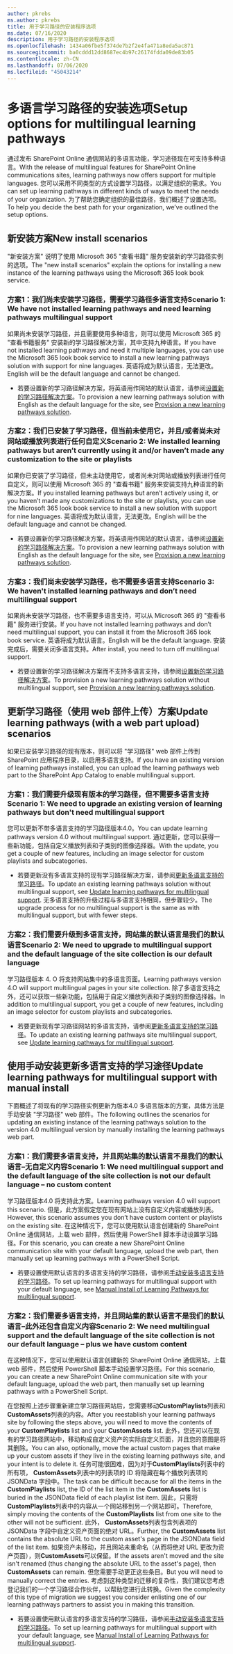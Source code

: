 ```yaml
---
author: pkrebs
ms.author: pkrebs
title: 用于学习路径的安装程序选项
ms.date: 07/16/2020
description: 用于学习路径的安装程序选项
ms.openlocfilehash: 1434a06fbe5f374de7b2f2e4fa471a8eda5ac871
ms.sourcegitcommit: ba0cddd12dd8687ec4b97c26174fdda09de83b05
ms.contentlocale: zh-CN
ms.lasthandoff: 07/06/2020
ms.locfileid: "45043214"
---
```

# <a name="setup-options-for-multilingual-learning-pathways"></a><span data-ttu-id="c2586-103">多语言学习路径的安装选项</span><span class="sxs-lookup"><span data-stu-id="c2586-103">Setup options for multilingual learning pathways</span></span>
<span data-ttu-id="c2586-104">通过发布 SharePoint Online 通信网站的多语言功能，学习途径现在可支持多种语言。</span><span class="sxs-lookup"><span data-stu-id="c2586-104">With the release of multilingual features for SharePoint Online communications sites, learning pathways now offers support for multiple languages.</span></span> <span data-ttu-id="c2586-105">您可以采用不同类型的方式设置学习路径，以满足组织的需求。</span><span class="sxs-lookup"><span data-stu-id="c2586-105">You can set up learning pathways in different kinds of ways to meet the needs of your organization.</span></span> <span data-ttu-id="c2586-106">为了帮助您确定组织的最佳路径，我们概述了设置选项。</span><span class="sxs-lookup"><span data-stu-id="c2586-106">To help you decide the best path for your organization, we’ve outlined the setup options.</span></span> 

## <a name="new-install-scenarios"></a><span data-ttu-id="c2586-107">新安装方案</span><span class="sxs-lookup"><span data-stu-id="c2586-107">New install scenarios</span></span>
<span data-ttu-id="c2586-108">"新安装方案" 说明了使用 Microsoft 365 "查看书籍" 服务安装新的学习路径实例的选项。</span><span class="sxs-lookup"><span data-stu-id="c2586-108">The "new install scenarios" explain the options for installing a new instance of the learning pathways using the Microsoft 365 look book service.</span></span> 

### <a name="scenario-1-we-have-not-installed-learning-pathways-and-need-learning-pathways-multilingual-support"></a><span data-ttu-id="c2586-109">方案1：我们尚未安装学习路径，需要学习路径多语言支持</span><span class="sxs-lookup"><span data-stu-id="c2586-109">Scenario 1: We have not installed learning pathways and need learning pathways multilingual support</span></span> 
<span data-ttu-id="c2586-110">如果尚未安装学习路径，并且需要使用多种语言，则可以使用 Microsoft 365 的 "查看书籍服务" 安装新的学习路径解决方案，其中支持九种语言。</span><span class="sxs-lookup"><span data-stu-id="c2586-110">If you have not installed learning pathways and need it multiple languages, you can use the Microsoft 365 look book service to install a new learning pathways solution with support for nine languages.</span></span> <span data-ttu-id="c2586-111">英语将成为默认语言，无法更改。</span><span class="sxs-lookup"><span data-stu-id="c2586-111">English will be the default language and cannot be changed.</span></span> 
- <span data-ttu-id="c2586-112">若要设置新的学习路径解决方案，将英语用作网站的默认语言，请参阅[设置新的学习路径解决方案](custom_provision.md)。</span><span class="sxs-lookup"><span data-stu-id="c2586-112">To provision a new learning pathways solution with English as the default language for the site, see [Provision a new learning pathways solution](custom_provision.md).</span></span>

### <a name="scenario-2-we-installed-learning-pathways-but-arent-currently-using-it-andor-havent-made-any-customization-to-the-site-or-playlists"></a><span data-ttu-id="c2586-113">方案2：我们已安装了学习路径，但当前未使用它，并且/或者尚未对网站或播放列表进行任何自定义</span><span class="sxs-lookup"><span data-stu-id="c2586-113">Scenario 2: We installed learning pathways but aren’t currently using it and/or haven’t made any customization to the site or playlists</span></span> 
<span data-ttu-id="c2586-114">如果你已安装了学习路径，但未主动使用它，或者尚未对网站或播放列表进行任何自定义，则可以使用 Microsoft 365 的 "查看书籍" 服务来安装支持九种语言的新解决方案。</span><span class="sxs-lookup"><span data-stu-id="c2586-114">If you installed learning pathways but aren’t actively using it, or you haven’t made any customizations to the site or playlists, you can use the Microsoft 365 look book service to install a new solution with support for nine languages.</span></span> <span data-ttu-id="c2586-115">英语将成为默认语言，无法更改。</span><span class="sxs-lookup"><span data-stu-id="c2586-115">English will be the default language and cannot be changed.</span></span> 
- <span data-ttu-id="c2586-116">若要设置新的学习路径解决方案，将英语用作网站的默认语言，请参阅[设置新的学习路径解决方案](custom_provision.md)。</span><span class="sxs-lookup"><span data-stu-id="c2586-116">To provision a new learning pathways solution with English as the default language for the site, see [Provision a new learning pathways solution](custom_provision.md).</span></span>

### <a name="scenario-3-we-havent-installed-learning-pathways-and-dont-need-multilingual-support"></a><span data-ttu-id="c2586-117">方案3：我们尚未安装学习路径，也不需要多语言支持</span><span class="sxs-lookup"><span data-stu-id="c2586-117">Scenario 3: We haven't installed learning pathways and don’t need multilingual support</span></span> 
<span data-ttu-id="c2586-118">如果尚未安装学习路径，也不需要多语言支持，可以从 Microsoft 365 的 "查看书籍" 服务进行安装。</span><span class="sxs-lookup"><span data-stu-id="c2586-118">If you have not installed learning pathways and don’t need multilingual support, you can install it from the Microsoft 365 look book service.</span></span> <span data-ttu-id="c2586-119">英语将成为默认语言。</span><span class="sxs-lookup"><span data-stu-id="c2586-119">English will be the default language.</span></span> <span data-ttu-id="c2586-120">安装完成后，需要关闭多语言支持。</span><span class="sxs-lookup"><span data-stu-id="c2586-120">After install, you need to turn off multilingual support.</span></span> 
- <span data-ttu-id="c2586-121">若要设置新的学习路径解决方案而不支持多语言支持，请参阅[设置新的学习路径解决方案](custom_provision.md)。</span><span class="sxs-lookup"><span data-stu-id="c2586-121">To provision a new learning pathways solution without multilingual support, see [Provision a new learning pathways solution](custom_provision.md).</span></span>

## <a name="update-learning-pathways-with-a-web-part-upload-scenarios"></a><span data-ttu-id="c2586-122">更新学习路径（使用 web 部件上传）方案</span><span class="sxs-lookup"><span data-stu-id="c2586-122">Update learning pathways (with a web part upload) scenarios</span></span>
<span data-ttu-id="c2586-123">如果已安装学习路径的现有版本，则可以将 "学习路径" web 部件上传到 SharePoint 应用程序目录，以启用多语言支持。</span><span class="sxs-lookup"><span data-stu-id="c2586-123">If you have an existing version of learning pathways installed, you can upload the learning pathways web part to the SharePoint App Catalog to enable multilingual support.</span></span> 

### <a name="scenario-1-we-need-to-upgrade-an-existing-version-of-learning-pathways-but-dont-need-multilingual-support"></a><span data-ttu-id="c2586-124">方案1：我们需要升级现有版本的学习路径，但不需要多语言支持</span><span class="sxs-lookup"><span data-stu-id="c2586-124">Scenario 1: We need to upgrade an existing version of learning pathways but don't need multilingual support</span></span>
<span data-ttu-id="c2586-125">您可以更新不带多语言支持的学习路径版本4.0。</span><span class="sxs-lookup"><span data-stu-id="c2586-125">You can update learning pathways version 4.0 without multilingual support.</span></span> <span data-ttu-id="c2586-126">通过更新，您可以获得一些新功能，包括自定义播放列表和子类别的图像选择器。</span><span class="sxs-lookup"><span data-stu-id="c2586-126">With the update, you get a couple of new features, including an image selector for custom playlists and subcategories.</span></span> 

- <span data-ttu-id="c2586-127">若要更新没有多语言支持的现有学习路径解决方案，请参阅[更新多语言支持的学习路径](custom_update.md)。</span><span class="sxs-lookup"><span data-stu-id="c2586-127">To update an existing learning pathways solution without multilingual support, see [Update learning pathways for multilingual support](custom_update.md).</span></span> <span data-ttu-id="c2586-128">无多语言支持的升级过程与多语言支持相同，但步骤较少。</span><span class="sxs-lookup"><span data-stu-id="c2586-128">The upgrade process for no multilingual support is the same as with multilingual support, but with fewer steps.</span></span> 

### <a name="scenario-2-we-need-to-upgrade-to-multilingual-support-and-the-default-language-of-the-site-collection-is-our-default-language"></a><span data-ttu-id="c2586-129">方案2：我们需要升级到多语言支持，网站集的默认语言是我们的默认语言</span><span class="sxs-lookup"><span data-stu-id="c2586-129">Scenario 2: We need to upgrade to multilingual support and the default language of the site collection is our default language</span></span>
<span data-ttu-id="c2586-130">学习路径版本 4. O 将支持网站集中的多语言页面。</span><span class="sxs-lookup"><span data-stu-id="c2586-130">Learning pathways version 4.O will support multilingual pages in your site collection.</span></span> <span data-ttu-id="c2586-131">除了多语言支持之外，还可以获取一些新功能，包括用于自定义播放列表和子类别的图像选择器。</span><span class="sxs-lookup"><span data-stu-id="c2586-131">In addition to multilingual support, you get a couple of new features, including an image selector for custom playlists and subcategories.</span></span> 
- <span data-ttu-id="c2586-132">若要更新现有学习路径网站的多语言支持，请参阅[更新多语言支持的学习路径](custom_update.md)。</span><span class="sxs-lookup"><span data-stu-id="c2586-132">To update an existing learning pathways site multilingual support, see [Update learning pathways for multilingual support](custom_update.md).</span></span> 

## <a name="update-learning-pathways-for-multilingual-support-with-manual-install"></a><span data-ttu-id="c2586-133">使用手动安装更新多语言支持的学习途径</span><span class="sxs-lookup"><span data-stu-id="c2586-133">Update learning pathways for multilingual support with manual install</span></span> 
<span data-ttu-id="c2586-134">下面概述了将现有的学习路径实例更新为版本4.0 多语言版本的方案，具体方法是手动安装 "学习路径" web 部件。</span><span class="sxs-lookup"><span data-stu-id="c2586-134">The following outlines the scenarios for updating an existing instance of the learning pathways solution to the version 4.0 multilingual version by manually installing the learning pathways web part.</span></span> 

### <a name="scenario-1-we-need-multilingual-support-and-the-default-language-of-the-site-collection-is-not-our-default-language--no-custom-content"></a><span data-ttu-id="c2586-135">方案1：我们需要多语言支持，并且网站集的默认语言不是我们的默认语言–无自定义内容</span><span class="sxs-lookup"><span data-stu-id="c2586-135">Scenario 1: We need multilingual support and the default language of the site collection is not our default language – no custom content</span></span> 
<span data-ttu-id="c2586-136">学习路径版本4.0 将支持此方案。</span><span class="sxs-lookup"><span data-stu-id="c2586-136">Learning pathways version 4.0 will support this scenario.</span></span> <span data-ttu-id="c2586-137">但是，此方案假定您在现有网站上没有自定义内容或播放列表。</span><span class="sxs-lookup"><span data-stu-id="c2586-137">However, this scenario assumes you don’t have custom content or playlists on the existing site.</span></span> <span data-ttu-id="c2586-138">在这种情况下，您可以使用默认语言创建新的 SharePoint Online 通信网站，上载 web 部件，然后使用 PowerShell 脚本手动设置学习路径。</span><span class="sxs-lookup"><span data-stu-id="c2586-138">For this scenario, you can create a new SharePoint Online communication site with your default language, upload the web part, then manually set up learning pathways with a PowerShell Script.</span></span> 
- <span data-ttu-id="c2586-139">若要设置使用默认语言的多语言支持的学习路径，请参阅[手动安装多语言支持的学习路径](custom_manualsetup.md)。</span><span class="sxs-lookup"><span data-stu-id="c2586-139">To set up learning pathways for multilingual support with your default language, see [Manual Install of Learning Pathways for multilingual support](custom_manualsetup.md).</span></span>

### <a name="scenario-2-we-need-multilingual-support-and-the-default-language-of-the-site-collection-is-not-our-default-language--plus-we-have-custom-content"></a><span data-ttu-id="c2586-140">方案2：我们需要多语言支持，并且网站集的默认语言不是我们的默认语言–此外还包含自定义内容</span><span class="sxs-lookup"><span data-stu-id="c2586-140">Scenario 2: We need multilingual support and the default language of the site collection is not our default language – plus we have custom content</span></span> 
<span data-ttu-id="c2586-141">在这种情况下，您可以使用默认语言创建新的 SharePoint Online 通信网站，上载 web 部件，然后使用 PowerShell 脚本手动设置学习路径。</span><span class="sxs-lookup"><span data-stu-id="c2586-141">For this scenario, you can create a new SharePoint Online communication site with your default language, upload the web part, then manually set up learning pathways with a PowerShell Script.</span></span> 

<span data-ttu-id="c2586-142">在您按照上述步骤重新建立学习路径网站后，您需要移动**CustomPlaylists**列表和**CustomAssets**列表的内容。</span><span class="sxs-lookup"><span data-stu-id="c2586-142">After you reestablish your learning pathways site by following the steps above, you will need to move the contents of your **CustomPlaylists** list and your **CustomAssets** list.</span></span> <span data-ttu-id="c2586-143">此外，您还可以在现有的学习路径网站中，移动构成自定义资产的实际自定义页面，并且您的意图是将其删除。</span><span class="sxs-lookup"><span data-stu-id="c2586-143">You can also, optionally, move the actual custom pages that make up your custom assets if they live in the existing learning pathways site, and your intent is to delete it.</span></span> <span data-ttu-id="c2586-144">任务可能很困难，因为对于**CustomPlaylists**列表中的所有项， **CustomAssets**列表中的列表项的 ID 将隐藏在每个播放列表项的 JSONData 字段中。</span><span class="sxs-lookup"><span data-stu-id="c2586-144">The task can be difficult because  for all the items in the **CustomPlaylists** list, the ID of the list item in the **CustomAssets** list is buried in the JSONData field of each playlist list item.</span></span> <span data-ttu-id="c2586-145">因此，只需将**CustomPlaylists**列表中的内容从一个网站移到另一个网站即可。</span><span class="sxs-lookup"><span data-stu-id="c2586-145">Therefore, simply moving the contents of the **CustomPlaylists** list from one site to the other will not be sufficient.</span></span> <span data-ttu-id="c2586-146">此外， **CustomAssets**列表包含列表项的 JSONData 字段中自定义资产页面的绝对 URL。</span><span class="sxs-lookup"><span data-stu-id="c2586-146">Further, the **CustomAssets** list contains the absolute URL to the custom asset's page in the JSONData field of the list item.</span></span> <span data-ttu-id="c2586-147">如果资产未移动，并且网站未重命名（从而将绝对 URL 更改为资产页面），则**CustomAssets**可以保留。</span><span class="sxs-lookup"><span data-stu-id="c2586-147">If the assets aren't moved and the site isn't renamed (thus changing the absolute URL to the asset's page), then **CustomAssets** can remain.</span></span> <span data-ttu-id="c2586-148">但您需要手动更正这些条目。</span><span class="sxs-lookup"><span data-stu-id="c2586-148">But you will need to manually correct the entries.</span></span> <span data-ttu-id="c2586-149">考虑到这种类型的迁移的复杂性，我们建议您考虑登记我们的一个学习路径合作伙伴，以帮助您进行此转换。</span><span class="sxs-lookup"><span data-stu-id="c2586-149">Given the complexity of this type of migration we suggest you consider enlisting one of our learning pathways partners to assist you in making this transition.</span></span>
- <span data-ttu-id="c2586-150">若要设置使用默认语言的多语言支持的学习路径，请参阅[手动安装多语言支持的学习路径](custom_manualsetup.md)。</span><span class="sxs-lookup"><span data-stu-id="c2586-150">To set up learning pathways for multilingual support with your default language, see [Manual Install of Learning Pathways for multilingual support](custom_manualsetup.md).</span></span>